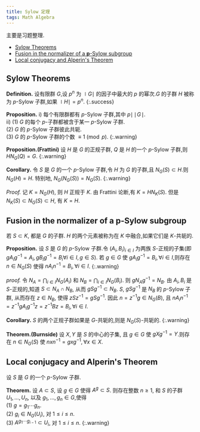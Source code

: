 ```yaml
---
title: Sylow 定理
tags: Math Algebra
---
```

主要是习题整理.


<!-- vim-markdown-toc GFM -->

* [Sylow Theorems](#sylow-theorems)
* [Fusion in the normalizer of a $\bm p$-Sylow subgroup](#fusion-in-the-normalizer-of-a-bm-p-sylow-subgroup)
* [Local conjugacy and Alperin's Theorem](#local-conjugacy-and-alperins-theorem)

<!-- vim-markdown-toc -->

## Sylow Theorems

**Definition.** 设有限群 $G$,设 $p^n$ 为 $\mid G \mid$ 的因子中最大的 $p$ 的幂次.$G$ 的子群 $H$ 被称为 $p$-Sylow 子群,如果 $\mid H\mid = p^n$.
{:.success}

**Proposition.** i) 每个有限群都有 $p$-Sylow 子群,其中 $p \mid \,\mid\!G\!\mid$.  
ii) (1) $G$ 的每个 $p$-子群都被含于某一 $p$-Sylow 子群.  
(2) $G$ 的 $p$-Sylow 子群彼此共轭.  
(3) $G$ 的 $p$-Sylow 子群的个数 $\equiv 1 \pmod{p}$.
{:.warning}

**Proposition.(Frattini)** 设 $H$ 是 $G$ 的正规子群, $Q$ 是 $H$ 的一个 $p$-Sylow 子群,则 $HN_G(Q) = G$.
{:.warning}

**Corollary.** 令 $S$ 是 $G$ 的一个 $p$-Sylow 子群,令 $H$ 为 $G$ 的子群,且 $N_G(S) \subset H$.则 $N_G(H) = H$. 特别地, $N_G(N_G(S)) = N_G(S)$.
{:.warning}

_Proof._ 记 $K = N_G(H)$, 则 $H$ 正规于 $K$. 由 Frattini 论断,有 $K = HN_K(S)$. 但是 $N_K(S) \subset N_G(S) \subset H$, 有 $K = H$.

## Fusion in the normalizer of a $\bm p$-Sylow subgroup

若 $S \subset K$, 都是 $G$ 的子群. $H$ 的两个元素被称为在 $K$ 中融合,如果它们是 $K$-共轭的.

**Proposition.** 设 $S$ 是 $G$ 的 $p$-Sylow 子群.令 $(A_i,B_i)_{i \in I}$ 为两族 $S$-正规的子集(即 $gA_ig^{-1} = A_i, gB_ig^{-1} = B_i \forall i \in I, g \in S$). 若 $g \in G$ 使 $gA_ig^{-1} = B_i, \forall i \in I$,则存在 $n \in N_G(S)$ 使得 $nA_in^{-1} = B_i, \forall i \in I$.
{:.warning}

_proof._ 令 $N_A = \bigcap_{i \in I} N_G(A_i)$ 和 $N_B = \bigcap_{i \in I} N_G(B_i)$. 则 $gN_Ag^{-1} = N_B$. 由 $A_i,B_i$ 是 $S$-正规的,知道 $S \subset N_A \cap N_B$, 从而 $gSg^{-1} \subset N_B$. $S$, $gSg^{-1}$ 是 $N_B$ 的 $p$-Sylow 子群, 从而存在 $z \in N_B$, 使得 $zSz^{-1} = gSg^{-1}$. 因此 $n = z^{-1}g \in N_G(B)$, 且 $nA_in^{-1} = z^{-1}gA_ig^{-1}z = z^{-1}Bz = B_i, \forall i \in I$.

**Corollary.** $S$ 的两个正规子群如果是 $G$-共轭的,则是 $N_G(S)$-共轭的.
{:.warning}

**Theorem.(Burnside)** 设 $X,Y$ 是 $S$ 的中心的子集, 且 $g \in G$ 使 $gXg^{-1} = Y$.则存在 $n \in N_G(S)$ 使 $nxn^{-1} = gxg^{-1}, \forall x \in X$.

## Local conjugacy and Alperin's Theorem

设 $S$ 是 $G$ 的一个 $p$-Sylow 子群.

**Theorem.** 设 $A \subset S$, 设 $g \in G$ 使得 $A^g \subset S$. 则存在整数 $n \ge 1$, 和 $S$ 的子群 $U_1,\ldots ,U_n$, 以及 $g_1,\ldots ,g_n \in G$,使得  
(1) $g = g_1\cdots g_n$.  
(2) $g_i \in N_G(U_i)$, 对 $1 \le i \le n$.  
(3) $A^{g_1\cdots g_{i-1}} \subset U_i$, 对 $1 \le i \le n$.
{:.warning}

